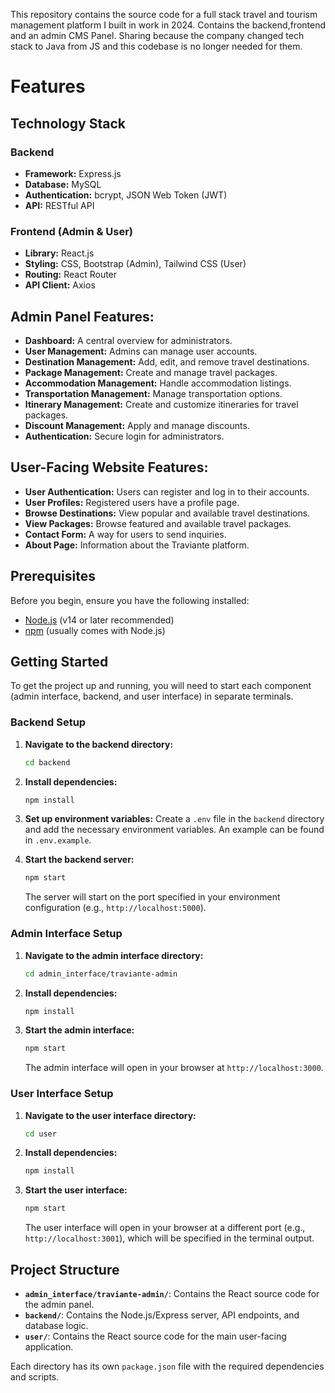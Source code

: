 This repository contains the source code for a full stack travel and tourism management platform I built in work in 2024. Contains the backend,frontend and an admin CMS Panel. Sharing because the company changed tech stack to Java from JS and this codebase is no longer needed for them.

# Features

## Technology Stack

### Backend
- **Framework:** Express.js
- **Database:** MySQL
- **Authentication:** bcrypt, JSON Web Token (JWT)
- **API:** RESTful API

### Frontend (Admin & User)
- **Library:** React.js
- **Styling:** CSS, Bootstrap (Admin), Tailwind CSS (User)
- **Routing:** React Router
- **API Client:** Axios

## Admin Panel Features:
- **Dashboard:** A central overview for administrators.
- **User Management:** Admins can manage user accounts.
- **Destination Management:** Add, edit, and remove travel destinations.
- **Package Management:** Create and manage travel packages.
- **Accommodation Management:** Handle accommodation listings.
- **Transportation Management:** Manage transportation options.
- **Itinerary Management:** Create and customize itineraries for travel packages.
- **Discount Management:** Apply and manage discounts.
- **Authentication:** Secure login for administrators.

## User-Facing Website Features:
- **User Authentication:** Users can register and log in to their accounts.
- **User Profiles:** Registered users have a profile page.
- **Browse Destinations:** View popular and available travel destinations.
- **View Packages:** Browse featured and available travel packages.
- **Contact Form:** A way for users to send inquiries.
- **About Page:** Information about the Traviante platform.


## Prerequisites

Before you begin, ensure you have the following installed:

-   [Node.js](https://nodejs.org/) (v14 or later recommended)
-   [npm](https://www.npmjs.com/) (usually comes with Node.js)

## Getting Started

To get the project up and running, you will need to start each component (admin interface, backend, and user interface) in separate terminals.

### Backend Setup

1.  **Navigate to the backend directory:**
    ```bash
    cd backend
    ```

2.  **Install dependencies:**
    ```bash
    npm install
    ```

3.  **Set up environment variables:**
    Create a `.env` file in the `backend` directory and add the necessary environment variables. An example can be found in `.env.example`.

4.  **Start the backend server:**
    ```bash
    npm start
    ```
    The server will start on the port specified in your environment configuration (e.g., `http://localhost:5000`).

### Admin Interface Setup

1.  **Navigate to the admin interface directory:**
    ```bash
    cd admin_interface/traviante-admin
    ```

2.  **Install dependencies:**
    ```bash
    npm install
    ```

3.  **Start the admin interface:**
    ```bash
    npm start
    ```
    The admin interface will open in your browser at `http://localhost:3000`.

### User Interface Setup

1.  **Navigate to the user interface directory:**
    ```bash
    cd user
    ```

2.  **Install dependencies:**
    ```bash
    npm install
    ```

3.  **Start the user interface:**
    ```bash
    npm start
    ```
    The user interface will open in your browser at a different port (e.g., `http://localhost:3001`), which will be specified in the terminal output.

## Project Structure

-   **`admin_interface/traviante-admin/`**: Contains the React source code for the admin panel.
-   **`backend/`**: Contains the Node.js/Express server, API endpoints, and database logic.
-   **`user/`**: Contains the React source code for the main user-facing application.

Each directory has its own `package.json` file with the required dependencies and scripts.

